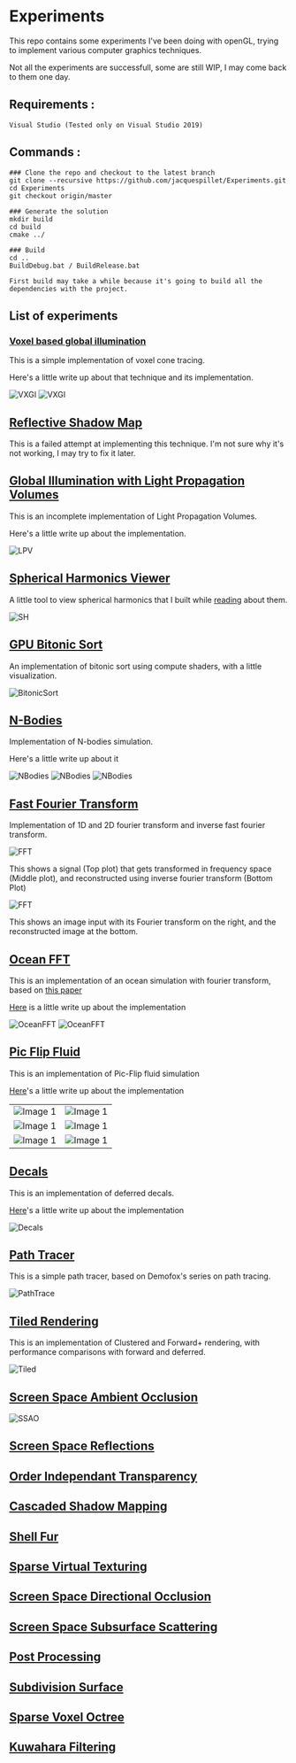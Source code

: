 # Experiments

This repo contains some experiments I've been doing with openGL, trying to implement various computer graphics techniques.

Not all the experiments are successfull, some are still WIP, I may come back to them one day.


## Requirements : 
    Visual Studio (Tested only on Visual Studio 2019)


## Commands : 
```
### Clone the repo and checkout to the latest branch
git clone --recursive https://github.com/jacquespillet/Experiments.git
cd Experiments
git checkout origin/master

### Generate the solution
mkdir build
cd build
cmake ../

### Build
cd ..
BuildDebug.bat / BuildRelease.bat

First build may take a while because it's going to build all the dependencies with the project.

```


## List of experiments

### [Voxel based global illumination]()

This is a simple implementation of voxel cone tracing.

Here's a little write up about that technique and its implementation.

![VXGI](https://github.com/jacquespillet/Experiments/blob/master/resources/Gallery/VXGI_1.png?raw=true)
![VXGI](https://github.com/jacquespillet/Experiments/blob/master/resources/Gallery/VXGI_0.png?raw=true)

## [Reflective Shadow Map]()

This is a failed attempt at implementing this technique. I'm not sure why it's not working, I may try to fix it later.


## [Global Illumination with Light Propagation Volumes]()

This is an incomplete implementation of Light Propagation Volumes. 

Here's a little write up about the implementation.

![LPV](https://github.com/jacquespillet/Experiments/blob/master/resources/Gallery/LPV_2.png?raw=true)


## [Spherical Harmonics Viewer]()

A little tool to view spherical harmonics that I built while [reading](https://3dvar.com/Green2003Spherical.pdf) about them.

![SH](https://github.com/jacquespillet/Experiments/blob/master/resources/Gallery/SH_0.PNG?raw=true)

## [GPU Bitonic Sort]()

An implementation of bitonic sort using compute shaders, with a little visualization.

![BitonicSort](https://github.com/jacquespillet/Experiments/blob/master/resources/Gallery/Sort.gif?raw=true)


## [N-Bodies]()

Implementation of N-bodies simulation.

Here's a little write up about it

![NBodies]()
![NBodies]()
![NBodies]()


## [Fast Fourier Transform]()

Implementation of 1D and 2D fourier transform and inverse fast fourier transform.

![FFT](https://github.com/jacquespillet/Experiments/blob/master/resources/Gallery/FFT_1d.PNG?raw=true)

This shows a signal (Top plot) that gets transformed in frequency space (Middle plot), and reconstructed using inverse fourier transform (Bottom Plot)

![FFT](https://github.com/jacquespillet/Experiments/blob/master/resources/Gallery/FFT_2d.PNG?raw=true)

This shows an image input with its Fourier transform on the right, and the reconstructed image at the bottom.


## [Ocean FFT]()

This is an implementation of an ocean simulation with fourier transform, based on [this paper](https://people.computing.clemson.edu/~jtessen/reports/papers_files/coursenotes2004.pdf)

[Here]() is a little write up about the implementation

![OceanFFT](https://github.com/jacquespillet/Experiments/blob/master/resources/Gallery/Ocean.png?raw=true)
![OceanFFT](https://github.com/jacquespillet/Experiments/blob/master/resources/Gallery/OceanFFT_1.gif?raw=true)


## [Pic Flip Fluid]()

This is an implementation of Pic-Flip fluid simulation

[Here]()'s a little write up about the implementation


<table>
  <tr>
    <td><img src="https://github.com/jacquespillet/Experiments/blob/master/resources/Gallery/Fluid_0.gif?raw=true" alt="Image 1"></td>
    <td><img src="https://github.com/jacquespillet/Experiments/blob/master/resources/Gallery/Fluid_1.gif?raw=true" alt="Image 1"></td>
  </tr>
  <tr>
    <td><img src="https://github.com/jacquespillet/Experiments/blob/master/resources/Gallery/Fluid_2.gif?raw=true" alt="Image 1"></td>
    <td><img src="https://github.com/jacquespillet/Experiments/blob/master/resources/Gallery/Fluid_3.gif?raw=true" alt="Image 1"></td>
  </tr>
  <tr>
    <td><img src="https://github.com/jacquespillet/Experiments/blob/master/resources/Gallery/Fluid_4.gif?raw=true" alt="Image 1"></td>
    <td><img src="https://github.com/jacquespillet/Experiments/blob/master/resources/Gallery/Fluid_5.gif?raw=true" alt="Image 1"></td>
  </tr>
  <!-- Add more rows and images as needed -->
</table>

## [Decals](https://github.com/jacquespillet/Experiments/blob/master/resources/Gallery/Decals.png?raw=true)

This is an implementation of deferred decals.

[Here]()'s a little write up about the implementation

![Decals](https://github.com/jacquespillet/Experiments/blob/master/resources/Gallery/Decals.png?raw=true)


## [Path Tracer]()

This is a simple path tracer, based on Demofox's series on path tracing.

![PathTrace](https://github.com/jacquespillet/Experiments/blob/master/resources/Gallery/PathTrace.png?raw=true)

## [Tiled Rendering]()

This is an implementation of Clustered and Forward+ rendering, with performance comparisons with forward and deferred.

![Tiled](https://github.com/jacquespillet/Experiments/blob/master/resources/Gallery/Clustered_3.png?raw=true)

## [Screen Space Ambient Occlusion]()

![SSAO](https://github.com/jacquespillet/Experiments/blob/master/resources/Gallery/SSAO_1.png?raw=true)

## [Screen Space Reflections]()

## [Order Independant Transparency]()

## [Cascaded Shadow Mapping]()

## [Shell Fur]()

## [Sparse Virtual Texturing]()

## [Screen Space Directional Occlusion]()

## [Screen Space Subsurface Scattering]()

## [Post Processing]()

## [Subdivision Surface]()

## [Sparse Voxel Octree]()

## [Kuwahara Filtering]()